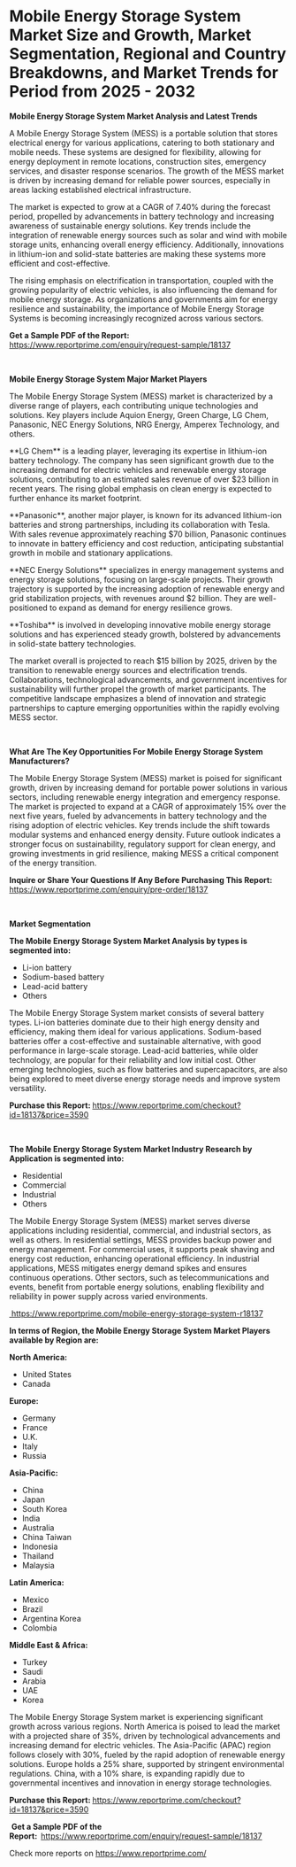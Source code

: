 <p><h1>Mobile Energy Storage System Market Size and Growth, Market Segmentation, Regional and Country Breakdowns, and Market Trends for Period from 2025 -  2032</h1></p><p><strong>Mobile Energy Storage System Market Analysis and Latest Trends</strong></p>
<p><p>A Mobile Energy Storage System (MESS) is a portable solution that stores electrical energy for various applications, catering to both stationary and mobile needs. These systems are designed for flexibility, allowing for energy deployment in remote locations, construction sites, emergency services, and disaster response scenarios. The growth of the MESS market is driven by increasing demand for reliable power sources, especially in areas lacking established electrical infrastructure. </p><p>The market is expected to grow at a CAGR of 7.40% during the forecast period, propelled by advancements in battery technology and increasing awareness of sustainable energy solutions. Key trends include the integration of renewable energy sources such as solar and wind with mobile storage units, enhancing overall energy efficiency. Additionally, innovations in lithium-ion and solid-state batteries are making these systems more efficient and cost-effective. </p><p>The rising emphasis on electrification in transportation, coupled with the growing popularity of electric vehicles, is also influencing the demand for mobile energy storage. As organizations and governments aim for energy resilience and sustainability, the importance of Mobile Energy Storage Systems is becoming increasingly recognized across various sectors.</p></p>
<p><strong>Get a Sample PDF of the Report:&nbsp;</strong> <a href="https://www.reportprime.com/enquiry/request-sample/18137?utm_campaign=2241&utm_medium=2&utm_source=Github&utm_content=ia&utm_term=18032025&utm_id=mobile-energy-storage-system">https://www.reportprime.com/enquiry/request-sample/18137</a></p>
<p>&nbsp;</p>
<p><strong>Mobile Energy Storage System Major Market Players</strong></p>
<p><p>The Mobile Energy Storage System (MESS) market is characterized by a diverse range of players, each contributing unique technologies and solutions. Key players include Aquion Energy, Green Charge, LG Chem, Panasonic, NEC Energy Solutions, NRG Energy, Amperex Technology, and others. </p><p>**LG Chem** is a leading player, leveraging its expertise in lithium-ion battery technology. The company has seen significant growth due to the increasing demand for electric vehicles and renewable energy storage solutions, contributing to an estimated sales revenue of over $23 billion in recent years. The rising global emphasis on clean energy is expected to further enhance its market footprint.</p><p>**Panasonic**, another major player, is known for its advanced lithium-ion batteries and strong partnerships, including its collaboration with Tesla. With sales revenue approximately reaching $70 billion, Panasonic continues to innovate in battery efficiency and cost reduction, anticipating substantial growth in mobile and stationary applications.</p><p>**NEC Energy Solutions** specializes in energy management systems and energy storage solutions, focusing on large-scale projects. Their growth trajectory is supported by the increasing adoption of renewable energy and grid stabilization projects, with revenues around $2 billion. They are well-positioned to expand as demand for energy resilience grows.</p><p>**Toshiba** is involved in developing innovative mobile energy storage solutions and has experienced steady growth, bolstered by advancements in solid-state battery technologies.</p><p>The market overall is projected to reach $15 billion by 2025, driven by the transition to renewable energy sources and electrification trends. Collaborations, technological advancements, and government incentives for sustainability will further propel the growth of market participants. The competitive landscape emphasizes a blend of innovation and strategic partnerships to capture emerging opportunities within the rapidly evolving MESS sector.</p></p>
<p>&nbsp;</p>
<p><strong>What Are The Key Opportunities For Mobile Energy Storage System Manufacturers?</strong></p>
<p><p>The Mobile Energy Storage System (MESS) market is poised for significant growth, driven by increasing demand for portable power solutions in various sectors, including renewable energy integration and emergency response. The market is projected to expand at a CAGR of approximately 15% over the next five years, fueled by advancements in battery technology and the rising adoption of electric vehicles. Key trends include the shift towards modular systems and enhanced energy density. Future outlook indicates a stronger focus on sustainability, regulatory support for clean energy, and growing investments in grid resilience, making MESS a critical component of the energy transition.</p></p>
<p><strong>Inquire or Share Your Questions If Any Before Purchasing This Report:</strong> <a href="https://www.reportprime.com/enquiry/pre-order/18137?utm_campaign=2241&utm_medium=2&utm_source=Github&utm_content=ia&utm_term=18032025&utm_id=mobile-energy-storage-system">https://www.reportprime.com/enquiry/pre-order/18137</a></p>
<p>&nbsp;</p>
<p><strong>Market Segmentation</strong></p>
<p><strong>The Mobile Energy Storage System Market Analysis by types is segmented into:</strong></p>
<p><ul><li>Li-ion battery</li><li>Sodium-based battery</li><li>Lead-acid battery</li><li>Others</li></ul></p>
<p><p>The Mobile Energy Storage System market consists of several battery types. Li-ion batteries dominate due to their high energy density and efficiency, making them ideal for various applications. Sodium-based batteries offer a cost-effective and sustainable alternative, with good performance in large-scale storage. Lead-acid batteries, while older technology, are popular for their reliability and low initial cost. Other emerging technologies, such as flow batteries and supercapacitors, are also being explored to meet diverse energy storage needs and improve system versatility.</p></p>
<p><strong>Purchase this Report:&nbsp;</strong><a href="https://www.reportprime.com/checkout?id=18137&price=3590&utm_campaign=2241&utm_medium=2&utm_source=Github&utm_content=ia&utm_term=18032025&utm_id=mobile-energy-storage-system">https://www.reportprime.com/checkout?id=18137&price=3590</a></p>
<p>&nbsp;</p>
<p><strong>The Mobile Energy Storage System Market Industry Research by Application is segmented into:</strong></p>
<p><ul><li>Residential</li><li>Commercial</li><li>Industrial</li><li>Others</li></ul></p>
<p><p>The Mobile Energy Storage System (MESS) market serves diverse applications including residential, commercial, and industrial sectors, as well as others. In residential settings, MESS provides backup power and energy management. For commercial uses, it supports peak shaving and energy cost reduction, enhancing operational efficiency. In industrial applications, MESS mitigates energy demand spikes and ensures continuous operations. Other sectors, such as telecommunications and events, benefit from portable energy solutions, enabling flexibility and reliability in power supply across varied environments.</p></p>
<p><a href="https://www.reportprime.com/mobile-energy-storage-system-r18137?utm_campaign=2241&utm_medium=2&utm_source=Github&utm_content=ia&utm_term=18032025&utm_id=mobile-energy-storage-system">&nbsp;https://www.reportprime.com/mobile-energy-storage-system-r18137</a></p>
<p><strong>In terms of Region, the Mobile Energy Storage System Market Players available by Region are:</strong></p>
<p>
    <p> <strong> North America: </strong>
        <ul>
            <li>United States</li>
            <li>Canada</li>
        </ul>
        </p> 
    <p> <strong> Europe: </strong>
        <ul>
            <li>Germany</li>
            <li>France</li>
            <li>U.K.</li>
            <li>Italy</li>
            <li>Russia</li>
        </ul>
        </p> 
    <p> <strong> Asia-Pacific: </strong>
        <ul>
            <li>China</li>
            <li>Japan</li>
            <li>South Korea</li>
            <li>India</li>
            <li>Australia</li>
            <li>China Taiwan</li>
            <li>Indonesia</li>
            <li>Thailand</li>
            <li>Malaysia</li>
        </ul>
        </p> 
    <p> <strong> Latin America: </strong>
        <ul>
            <li>Mexico</li>
            <li>Brazil</li>
            <li>Argentina Korea</li>
            <li>Colombia</li>
        </ul>
        </p> 
    <p> <strong> Middle East & Africa: </strong>
        <ul>
            <li>Turkey</li>
            <li>Saudi</li>
            <li>Arabia</li>
            <li>UAE</li>
            <li>Korea</li>
        </ul>
    </p>
    </p>
<p><p>The Mobile Energy Storage System market is experiencing significant growth across various regions. North America is poised to lead the market with a projected share of 35%, driven by technological advancements and increasing demand for electric vehicles. The Asia-Pacific (APAC) region follows closely with 30%, fueled by the rapid adoption of renewable energy solutions. Europe holds a 25% share, supported by stringent environmental regulations. China, with a 10% share, is expanding rapidly due to governmental incentives and innovation in energy storage technologies.</p></p>
<p><strong>Purchase this Report: </strong><a href="https://www.reportprime.com/checkout?id=18137&price=3590&utm_campaign=2241&utm_medium=2&utm_source=Github&utm_content=ia&utm_term=18032025&utm_id=mobile-energy-storage-system">https://www.reportprime.com/checkout?id=18137&price=3590</a></p>
<p>&nbsp;<strong>Get a Sample PDF of the Report:&nbsp;&nbsp;</strong><a href="https://www.reportprime.com/enquiry/request-sample/18137?utm_campaign=2241&utm_medium=2&utm_source=Github&utm_content=ia&utm_term=18032025&utm_id=mobile-energy-storage-system">https://www.reportprime.com/enquiry/request-sample/18137</a></p>
<p><strong></strong></p>
<p>Check more reports on <a href="https://www.reportprime.com/?utm_campaign=2241&utm_medium=2&utm_source=Github&utm_content=ia&utm_term=18032025&utm_id=mobile-energy-storage-system">https://www.reportprime.com/</a></p>